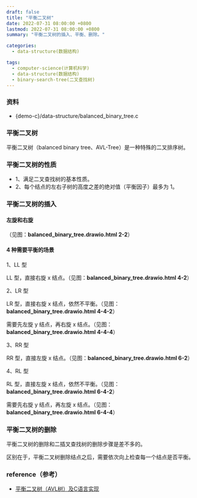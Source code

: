 ```yaml
---
draft: false
title: "平衡二叉树"
date: 2022-07-31 08:00:00 +0800
lastmod: 2022-07-31 08:00:00 +0800
summary: "平衡二叉树的插入、平衡、删除。"

categories:
  - data-structure(数据结构)

tags:
  - computer-science(计算机科学)
  - data-structure(数据结构)
  - binary-search-tree(二叉查找树)
---
```


### 资料

- {demo-c}/data-structure/balanced_binary_tree.c

### 平衡二叉树

平衡二叉树（balanced binary tree、AVL-Tree）是一种特殊的二叉排序树。

### 平衡二叉树的性质

- 1、满足二叉查找树的基本性质。
- 2、每个结点的左右子树的高度之差的绝对值（平衡因子）最多为 1。

### 平衡二叉树的插入

#### 左旋和右旋

（见图：**balanced_binary_tree.drawio.html 2-2**）

#### 4 种需要平衡的场景

1、LL 型

LL 型，直接右旋 x 结点。（见图：**balanced_binary_tree.drawio.html 4-2**）

2、LR 型

LR 型，直接右旋 x 结点，依然不平衡。（见图：**balanced_binary_tree.drawio.html 4-4-2**）

需要先左旋 y 结点，再右旋 x 结点。（见图：**balanced_binary_tree.drawio.html 4-4-4**）

3、RR 型

RR 型，直接左旋 x 结点。（见图：**balanced_binary_tree.drawio.html 6-2**）

4、RL 型

RL 型，直接左旋 x 结点，依然不平衡。（见图：**balanced_binary_tree.drawio.html 6-4-2**）

需要先右旋 y 结点，再左旋 x 结点。（见图：**balanced_binary_tree.drawio.html 6-4-4**）

### 平衡二叉树的删除

平衡二叉树的删除和二插叉查找树的删除步骤是差不多的。

区别在于，平衡二叉树删除结点之后，需要依次向上检查每一个结点是否平衡。

### reference（参考）

- [平衡二叉树（AVL树）及C语言实现](http://c.biancheng.net/view/3432.html)
